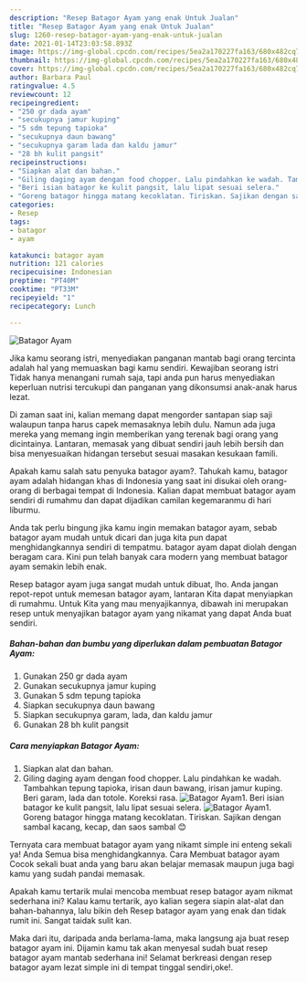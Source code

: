 ```yaml
---
description: "Resep Batagor Ayam yang enak Untuk Jualan"
title: "Resep Batagor Ayam yang enak Untuk Jualan"
slug: 1260-resep-batagor-ayam-yang-enak-untuk-jualan
date: 2021-01-14T23:03:58.893Z
image: https://img-global.cpcdn.com/recipes/5ea2a170227fa163/680x482cq70/batagor-ayam-foto-resep-utama.jpg
thumbnail: https://img-global.cpcdn.com/recipes/5ea2a170227fa163/680x482cq70/batagor-ayam-foto-resep-utama.jpg
cover: https://img-global.cpcdn.com/recipes/5ea2a170227fa163/680x482cq70/batagor-ayam-foto-resep-utama.jpg
author: Barbara Paul
ratingvalue: 4.5
reviewcount: 12
recipeingredient:
- "250 gr dada ayam"
- "secukupnya jamur kuping"
- "5 sdm tepung tapioka"
- "secukupnya daun bawang"
- "secukupnya garam lada dan kaldu jamur"
- "28 bh kulit pangsit"
recipeinstructions:
- "Siapkan alat dan bahan."
- "Giling daging ayam dengan food chopper. Lalu pindahkan ke wadah. Tambahkan tepung tapioka, irisan daun bawang, irisan jamur kuping. Beri garam, lada dan totole. Koreksi rasa."
- "Beri isian batagor ke kulit pangsit, lalu lipat sesuai selera."
- "Goreng batagor hingga matang kecoklatan. Tiriskan. Sajikan dengan sambal kacang, kecap, dan saos sambal 😊"
categories:
- Resep
tags:
- batagor
- ayam

katakunci: batagor ayam 
nutrition: 121 calories
recipecuisine: Indonesian
preptime: "PT40M"
cooktime: "PT33M"
recipeyield: "1"
recipecategory: Lunch

---
```



![Batagor Ayam](https://img-global.cpcdn.com/recipes/5ea2a170227fa163/680x482cq70/batagor-ayam-foto-resep-utama.jpg)

Jika kamu seorang istri, menyediakan panganan mantab bagi orang tercinta adalah hal yang memuaskan bagi kamu sendiri. Kewajiban seorang istri Tidak hanya menangani rumah saja, tapi anda pun harus menyediakan keperluan nutrisi tercukupi dan panganan yang dikonsumsi anak-anak harus lezat.

Di zaman  saat ini, kalian memang dapat mengorder santapan siap saji walaupun tanpa harus capek memasaknya lebih dulu. Namun ada juga mereka yang memang ingin memberikan yang terenak bagi orang yang dicintainya. Lantaran, memasak yang dibuat sendiri jauh lebih bersih dan bisa menyesuaikan hidangan tersebut sesuai masakan kesukaan famili. 



Apakah kamu salah satu penyuka batagor ayam?. Tahukah kamu, batagor ayam adalah hidangan khas di Indonesia yang saat ini disukai oleh orang-orang di berbagai tempat di Indonesia. Kalian dapat membuat batagor ayam sendiri di rumahmu dan dapat dijadikan camilan kegemaranmu di hari liburmu.

Anda tak perlu bingung jika kamu ingin memakan batagor ayam, sebab batagor ayam mudah untuk dicari dan juga kita pun dapat menghidangkannya sendiri di tempatmu. batagor ayam dapat diolah dengan beragam cara. Kini pun telah banyak cara modern yang membuat batagor ayam semakin lebih enak.

Resep batagor ayam juga sangat mudah untuk dibuat, lho. Anda jangan repot-repot untuk memesan batagor ayam, lantaran Kita dapat menyiapkan di rumahmu. Untuk Kita yang mau menyajikannya, dibawah ini merupakan resep untuk menyajikan batagor ayam yang nikamat yang dapat Anda buat sendiri.

<!--inarticleads1-->

##### Bahan-bahan dan bumbu yang diperlukan dalam pembuatan Batagor Ayam:

1. Gunakan 250 gr dada ayam
1. Gunakan secukupnya jamur kuping
1. Gunakan 5 sdm tepung tapioka
1. Siapkan secukupnya daun bawang
1. Siapkan secukupnya garam, lada, dan kaldu jamur
1. Gunakan 28 bh kulit pangsit




<!--inarticleads2-->

##### Cara menyiapkan Batagor Ayam:

1. Siapkan alat dan bahan.
1. Giling daging ayam dengan food chopper. Lalu pindahkan ke wadah. Tambahkan tepung tapioka, irisan daun bawang, irisan jamur kuping. Beri garam, lada dan totole. Koreksi rasa.
<img src="https://img-global.cpcdn.com/steps/fa4396743fe7dac6/160x128cq70/batagor-ayam-langkah-memasak-2-foto.jpg" alt="Batagor Ayam">1. Beri isian batagor ke kulit pangsit, lalu lipat sesuai selera.
<img src="https://img-global.cpcdn.com/steps/7a7a4ef054584c30/160x128cq70/batagor-ayam-langkah-memasak-3-foto.jpg" alt="Batagor Ayam">1. Goreng batagor hingga matang kecoklatan. Tiriskan. Sajikan dengan sambal kacang, kecap, dan saos sambal 😊




Ternyata cara membuat batagor ayam yang nikamt simple ini enteng sekali ya! Anda Semua bisa menghidangkannya. Cara Membuat batagor ayam Cocok sekali buat anda yang baru akan belajar memasak maupun juga bagi kamu yang sudah pandai memasak.

Apakah kamu tertarik mulai mencoba membuat resep batagor ayam nikmat sederhana ini? Kalau kamu tertarik, ayo kalian segera siapin alat-alat dan bahan-bahannya, lalu bikin deh Resep batagor ayam yang enak dan tidak rumit ini. Sangat taidak sulit kan. 

Maka dari itu, daripada anda berlama-lama, maka langsung aja buat resep batagor ayam ini. Dijamin kamu tak akan menyesal sudah buat resep batagor ayam mantab sederhana ini! Selamat berkreasi dengan resep batagor ayam lezat simple ini di tempat tinggal sendiri,oke!.

